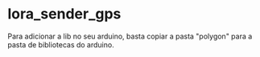 # lora_sender_gps

Para adicionar a lib no seu arduino, basta copiar a pasta "polygon" para a pasta de bibliotecas do arduino.
